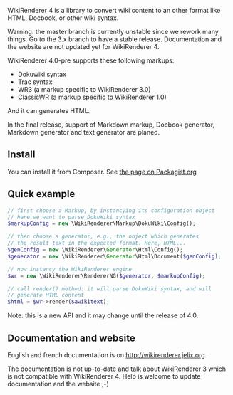 WikiRenderer 4 is a library to convert wiki content to an other format like
HTML, Docbook, or other wiki syntax.

Warning: the master branch is currently unstable since we rework many things.
Go to the 3.x branch to have a stable release. Documentation and the website
are not updated yet for WikiRenderer 4.

WikiRenderer 4.0-pre supports these following markups:

- Dokuwiki syntax
- Trac syntax
- WR3 (a markup specific to WikiRenderer 3.0)
- ClassicWR (a markup specific to WikiRenderer 1.0)

And it can generates HTML.

In the final release, support of Markdown markup, Docbook generator, Markdown generator
and text generator are planed.

Install
-------

You can install it from Composer. See [the page on Packagist.org](https://packagist.org/packages/jelix/wikirenderer)


Quick example
-------------

```php
// first choose a Markup, by instancying its configuration object
// here we want to parse DokuWiki syntax
$markupConfig = new \WikiRenderer\Markup\DokuWiki\Config();

// then choose a generator, e.g., the object which generates
// the result text in the expected format. Here, HTML...
$genConfig = new \WikiRenderer\Generator\Html\Config();
$generator = new \WikiRenderer\Generator\Html\Document($genConfig);

// now instancy the WikiRenderer engine
$wr = new \WikiRenderer\RendererNG($generator, $markupConfig);

// call render() method: it will parse DokuWiki syntax, and will
// generate HTML content
$html = $wr->render($awikitext);
```

Note: this is a new API and it may change until the release of 4.0.

Documentation and website
-------------------------

English and french documentation is on http://wikirenderer.jelix.org.

The documentation is not up-to-date and talk about WikiRenderer 3 which is
not compatible with WikiRenderer 4.
Help is welcome to update documentation and the website ;-)

